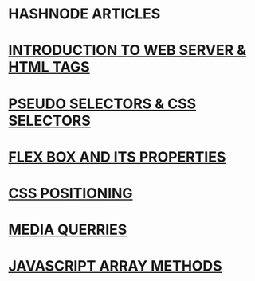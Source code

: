 # HASHNODE ARTICLES

#  [INTRODUCTION TO WEB SERVER & HTML TAGS ](https://hashnode.com/post/clee396a1000009ld3axg1bpv)
#  [PSEUDO SELECTORS & CSS SELECTORS](https://hashnode.com/post/clee3ftax000b09meg5e240nx)
#  [FLEX BOX AND ITS PROPERTIES](https://hashnode.com/post/clee3rv1c000u09mlat77b9r4)
#  [CSS POSITIONING](https://hashnode.com/post/clee426po000f09l07lsi7i82)
#  [MEDIA QUERRIES](https://hashnode.com/post/clee49209001309ml1kkke6kb)
#  [ JAVASCRIPT ARRAY METHODS](https://hashnode.com/post/clee4ke4w000q09me4mu60lsq)